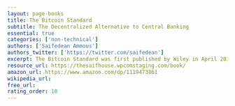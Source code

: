 ```yaml
---
layout: page-books
title: The Bitcoin Standard
subtitle: The Decentralized Alternative to Central Banking
essential: true
categories: ['non-technical']
authors: ['Saifedean Ammous']
authors_twitter: ['https://twitter.com/saifedean']
excerpt: The Bitcoin Standard was first published by Wiley in April 2018 The book is available, or being produced, in thirteen languages English original version is available on Amazon. Turkish translation is available from Liber Plus.
resource_url: https://thesaifhouse.wpcomstaging.com/book/
amazon_url: https://www.amazon.com/dp/1119473861
wikipedia_url: 
free_url: 
rating_order: 10
---
```


